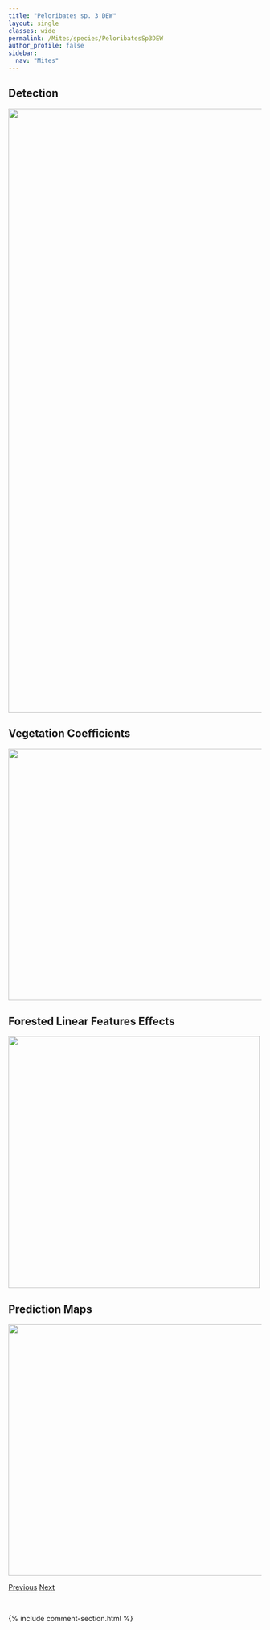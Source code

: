 ```yaml
---
title: "Peloribates sp. 3 DEW"
layout: single
classes: wide
permalink: /Mites/species/PeloribatesSp3DEW
author_profile: false
sidebar:
  nav: "Mites"
---
```


<h2>Detection</h2>

<a href="https://drive.google.com/uc?export=view&id=1BllkvF-ZYp6HhTeCOBUZs5q4VakvjhCx">
<img src="https://drive.google.com/uc?export=view&id=1BllkvF-ZYp6HhTeCOBUZs5q4VakvjhCx" height = "1200" width = "800">
</a>


<h2>Vegetation Coefficients</h2>

<a href="https://drive.google.com/uc?export=view&id=1HbK3r7k-GlAMK6IcgCUnnh1Fvmz9tTya">
<img src="https://drive.google.com/uc?export=view&id=1HbK3r7k-GlAMK6IcgCUnnh1Fvmz9tTya" height = "500" width = "1000">
</a>


<h2>Forested Linear Features Effects</h2>

<a href="https://drive.google.com/uc?export=view&id=15kzGhrgC3nvzScgxg66ikLII_CIQ7Ar0">
<img src="https://drive.google.com/uc?export=view&id=15kzGhrgC3nvzScgxg66ikLII_CIQ7Ar0" height = "500" width = "500">
</a>


<h2>Prediction Maps</h2>

<a href="https://drive.google.com/uc?export=view&id=1HOeUO1nlgN1AJkohxjMkAOtMkygKeI65">
<img src="https://drive.google.com/uc?export=view&id=1HOeUO1nlgN1AJkohxjMkAOtMkygKeI65" height = "500" width = "1000">
</a>


<a href="/DevelopmentWebsite/Mites/species/PeloribatesPilosus" class="pagination--pager" title="Peloribates pilosus">Previous</a> <a href="/DevelopmentWebsite/Mites/species/PeloribatesSp4DEW" class="pagination--pager" title="Peloribates sp. 4 DEW">Next</a>

<p>&nbsp;</p>

{% include comment-section.html %}
